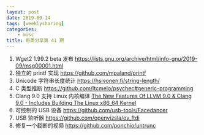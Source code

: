 ```yaml
---
layout: post
date: 2019-09-14
tags: [weeklysharing]
categories:
    - misc
title: 每周分享第 41 期
---
```


1. Wget2 1.99.2 beta 发布 https://lists.gnu.org/archive/html/info-gnu/2019-09/msg00001.html
2. 独立的 printf 实现 https://github.com/mpaland/printf
3. Unicode 字符串长度统计 https://hsivonen.fi/string-length/
4. C 类型推断 https://github.com/ltcmelo/psychec#generic-programming
5. Clang 9.0 支持 Linux 内核编译 [The New Features Of LLVM 9.0 & Clang 9.0 - Includes Building The Linux x86_64 Kernel](http://www.phoronix.com/scan.php?page=news_item&px=LLVM-9.0-Clang-9.0-Features)
6. 可控制的 USB 设备 https://github.com/usb-tools/Facedancer
7. USB 监听器 https://github.com/openvizsla/ov_ftdi
8. 修复一个截断的视频 https://github.com/ponchio/untrunc
